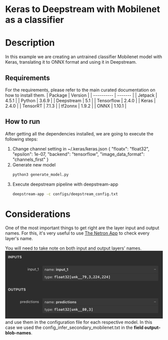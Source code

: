# Keras to Deepstream with Mobilenet as a classifier

# Description
In this example we are creating an untrained classifier Mobilenet model with Keras, translating it to ONNX format and using it in Deepstream.

## Requirements
For the requirements, please refer to the main curated documentation on how to install them.
| Package    | Version |
| ---------- | ------- |
| Jetpack    | 4.5.1   |
| Python     | 3.6.9   |
| Deepstream | 5.1     |
| Tensorflow | 2.4.0   |
| Keras      | 2.4.0   |
| TensorRT   | 7.1.3   |
| tf2onnx    | 1.9.2   |
| ONNX       | 1.10.1  |

## How to run
After getting all the dependencies installed, we are going to execute the following steps:
1. Change channel setting in ~/.keras/keras.json
    {
        "floatx": "float32",
        "epsilon": 1e-07,
        "backend": "tensorflow",
        "image_data_format": "channels_first"
    }
1. Generate new model
    ```sh
    python3 generate_model.py
    ```
2. Execute deepstream pipeline with deepstream-app
    ```sh
    deepstream-app -c configs/deepstream_config.txt
    ```

# Considerations

One of the most important things to get right are the layer input and output names. For this, it's very useful to use [The Netron App](https://netron.app) to check every layer's name.

You will need to take note on both input and output layers' names.
![](etc/layer_names.png)
and use them in the configuration file for each respective model. In this case we used the config_infer_secondary_mobilenet.txt in the **field output-blob-names**.